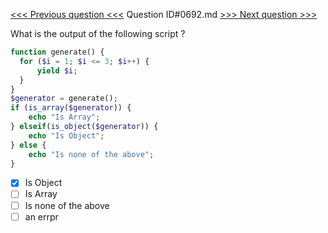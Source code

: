 [<<< Previous question <<<](0691.md)  Question ID#0692.md  [>>> Next question >>>](0693.md) 

What is the output of the following script ?

```php
function generate() {
  for ($i = 1; $i <= 3; $i++) {
      yield $i;
  }
}
$generator = generate();
if (is_array($generator)) {
    echo "Is Array";
} elseif(is_object($generator)) {
    echo "Is Object";
} else {
    echo "Is none of the above";
}
```

- [x] Is Object
- [ ] Is Array
- [ ] Is none of the above
- [ ] an errpr
